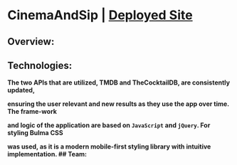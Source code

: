 # CinemaAndSip | <a href="https://st12345678910.github.io/CinemaAndSip/"><strong>Deployed Site<strong></a>


  
 ## Overview:
  
  ## Technologies:
  <p>The two APIs that are utilized, TMDB and TheCocktailDB, are consistently updated,</p> 
  <p>ensuring the user relevant and new results as they use the app over time. The frame-work</p> 
  <p>and logic of the application are based on <code>JavaScript</code> and <code>jQuery</code>. For styling Bulma CSS</p>
  <p>was used, as it is a modern mobile-first styling library with intuitive implementation.
  ## Team:
